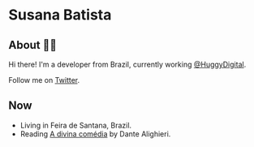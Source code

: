 # Susana Batista

## About :woman_technologist:

Hi there! I'm a developer from Brazil, currently working [@HuggyDigital](https://github.com/HuggyDigital).

Follow me on [Twitter](https://twitter.com/susanabatistas).

## Now

- Living in Feira de Santana, Brazil.
- Reading [A divina comédia](https://www.goodreads.com/book/show/38190780-a-divina-com-dia) by Dante Alighieri.
